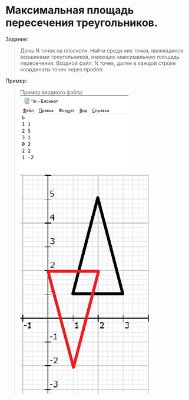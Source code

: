 # Максимальная площадь пересечения треугольников.
Задание: 
>Даны N точек на плоскоти. Найти среди них точки, являющиеся вершинами треугольников, имеющих максимальную площадь пересечения.
Входной файл:
>N точек, далее в каждой строке координаты точек через пробел.

Пример:

>Пример входного файла:
>![Пример входного файла](https://github.com/AntonBaDrock/triangle/blob/main/%D0%B2%D1%85%D0%BE%D0%B4%D0%BD%D0%BE%D0%B9%20%D1%84%D0%B0%D0%B9%D0%BB.png)
>
>![](https://github.com/AntonBaDrock/triangle/blob/main/%D0%B3%D1%80%D0%B0%D1%84%D0%B8%D0%BA.png)


